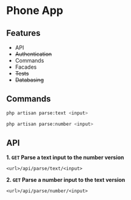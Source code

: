 # Phone App

## Features

- API
- ~~Authentication~~
- Commands
- Facades
- ~~Tests~~
- ~~Databasing~~

## Commands

```bash
php artisan parse:text <input>
```

```bash
php artisan parse:number <input>
```

## API

**1. `GET` Parse a text input to the number version**

```
<url>/api/parse/text/<input>
```

**2. `GET` Parse a number input to the text version**

```
<url>/api/parse/number/<input>
```
